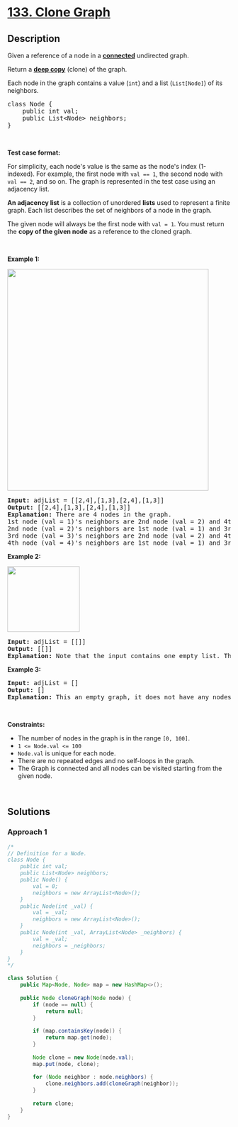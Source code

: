 # [133. Clone Graph](https://leetcode.com/problems/clone-graph)

## Description

<p>Given a reference of a node in a <strong><a href="https://en.wikipedia.org/wiki/Connectivity_(graph_theory)#Connected_graph" target="_blank">connected</a></strong> undirected graph.</p>

<p>Return a <a href="https://en.wikipedia.org/wiki/Object_copying#Deep_copy" target="_blank"><strong>deep copy</strong></a> (clone) of the graph.</p>

<p>Each node in the graph contains a value (<code>int</code>) and a list (<code>List[Node]</code>) of its neighbors.</p>

<pre>
class Node {
    public int val;
    public List&lt;Node&gt; neighbors;
}
</pre>
<p>&nbsp;</p>

<p><strong>Test case format:</strong></p>

<p>For simplicity, each node&#39;s value is the same as the node&#39;s index (1-indexed). For example, the first node with <code>val == 1</code>, the second node with <code>val == 2</code>, and so on. The graph is represented in the test case using an adjacency list.</p>

<p><b>An adjacency list</b> is a collection of unordered <b>lists</b> used to represent a finite graph. Each list describes the set of neighbors of a node in the graph.</p>

<p>The given node will always be the first node with <code>val = 1</code>. You must return the <strong>copy of the given node</strong> as a reference to the cloned graph.</p>
<p>&nbsp;</p>

<p><strong class="example">Example 1:</strong></p>
<img alt="" src="https://fastly.jsdelivr.net/gh/doocs/leetcode@main/solution/0100-0199/0133.Clone%20Graph/images/133_clone_graph_question.png" style="width: 454px; height: 500px;" />
<pre>
<strong>Input:</strong> adjList = [[2,4],[1,3],[2,4],[1,3]]
<strong>Output:</strong> [[2,4],[1,3],[2,4],[1,3]]
<strong>Explanation:</strong> There are 4 nodes in the graph.
1st node (val = 1)&#39;s neighbors are 2nd node (val = 2) and 4th node (val = 4).
2nd node (val = 2)&#39;s neighbors are 1st node (val = 1) and 3rd node (val = 3).
3rd node (val = 3)&#39;s neighbors are 2nd node (val = 2) and 4th node (val = 4).
4th node (val = 4)&#39;s neighbors are 1st node (val = 1) and 3rd node (val = 3).
</pre>

<p><strong class="example">Example 2:</strong></p>
<img alt="" src="https://fastly.jsdelivr.net/gh/doocs/leetcode@main/solution/0100-0199/0133.Clone%20Graph/images/graph.png" style="width: 163px; height: 148px;" />
<pre>
<strong>Input:</strong> adjList = [[]]
<strong>Output:</strong> [[]]
<strong>Explanation:</strong> Note that the input contains one empty list. The graph consists of only one node with val = 1 and it does not have any neighbors.
</pre>

<p><strong class="example">Example 3:</strong></p>
<pre>
<strong>Input:</strong> adjList = []
<strong>Output:</strong> []
<strong>Explanation:</strong> This an empty graph, it does not have any nodes.
</pre>
<p>&nbsp;</p>

<p><strong>Constraints:</strong></p>
<ul>
    <li>The number of nodes in the graph is in the range <code>[0, 100]</code>.</li>
    <li><code>1 &lt;= Node.val &lt;= 100</code></li>
    <li><code>Node.val</code> is unique for each node.</li>
    <li>There are no repeated edges and no self-loops in the graph.</li>
    <li>The Graph is connected and all nodes can be visited starting from the given node.</li>
</ul>
<p>&nbsp;</p>

## Solutions

### **Approach 1**

```java
/*
// Definition for a Node.
class Node {
    public int val;
    public List<Node> neighbors;
    public Node() {
        val = 0;
        neighbors = new ArrayList<Node>();
    }
    public Node(int _val) {
        val = _val;
        neighbors = new ArrayList<Node>();
    }
    public Node(int _val, ArrayList<Node> _neighbors) {
        val = _val;
        neighbors = _neighbors;
    }
}
*/

class Solution {
    public Map<Node, Node> map = new HashMap<>();
    
    public Node cloneGraph(Node node) {
        if (node == null) {
            return null;
        }
        
        if (map.containsKey(node)) {
            return map.get(node);
        }
        
        Node clone = new Node(node.val);
        map.put(node, clone);
        
        for (Node neighbor : node.neighbors) {
            clone.neighbors.add(cloneGraph(neighbor));
        }
        
        return clone;
    }
}
```